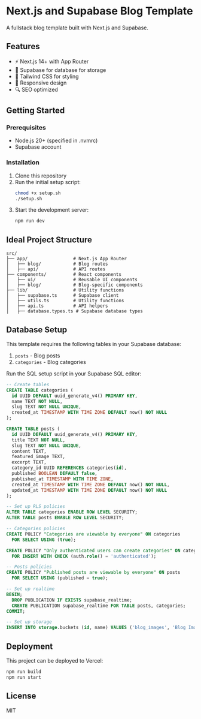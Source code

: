 # Next.js and Supabase Blog Template

A fullstack blog template built with Next.js and Supabase.

## Features

- ⚡️ Next.js 14+ with App Router
- 💾 Supabase for database for storage
- 🎨 Tailwind CSS for styling
- 📱 Responsive design
- 🔍 SEO optimized

## Getting Started

### Prerequisites

- Node.js 20+ (specified in .nvmrc)
- Supabase account

### Installation

1. Clone this repository
2. Run the initial setup script:
   ```bash
   chmod +x setup.sh
   ./setup.sh
   ```
3. Start the development server:
   ```bash
   npm run dev
   ```

## Ideal Project Structure

```
src/
├── app/                 # Next.js App Router
│   ├── blog/            # Blog routes
│   ├── api/             # API routes
├── components/          # React components
│   ├── ui/              # Reusable UI components
│   ├── blog/            # Blog-specific components
├── lib/                 # Utility functions
│   ├── supabase.ts      # Supabase client
│   ├── utils.ts         # Utility functions
│   ├── api.ts           # API helpers
│   ├── database.types.ts # Supabase database types
```

## Database Setup

This template requires the following tables in your Supabase database:

1. `posts` - Blog posts
2. `categories` - Blog categories

Run the SQL setup script in your Supabase SQL editor:

```sql
-- Create tables
CREATE TABLE categories (
  id UUID DEFAULT uuid_generate_v4() PRIMARY KEY,
  name TEXT NOT NULL,
  slug TEXT NOT NULL UNIQUE,
  created_at TIMESTAMP WITH TIME ZONE DEFAULT now() NOT NULL
);

CREATE TABLE posts (
  id UUID DEFAULT uuid_generate_v4() PRIMARY KEY,
  title TEXT NOT NULL,
  slug TEXT NOT NULL UNIQUE,
  content TEXT,
  featured_image TEXT,
  excerpt TEXT,
  category_id UUID REFERENCES categories(id),
  published BOOLEAN DEFAULT false,
  published_at TIMESTAMP WITH TIME ZONE,
  created_at TIMESTAMP WITH TIME ZONE DEFAULT now() NOT NULL,
  updated_at TIMESTAMP WITH TIME ZONE DEFAULT now() NOT NULL
);

-- Set up RLS policies
ALTER TABLE categories ENABLE ROW LEVEL SECURITY;
ALTER TABLE posts ENABLE ROW LEVEL SECURITY;

-- Categories policies
CREATE POLICY "Categories are viewable by everyone" ON categories
  FOR SELECT USING (true);

CREATE POLICY "Only authenticated users can create categories" ON categories
  FOR INSERT WITH CHECK (auth.role() = 'authenticated');

-- Posts policies
CREATE POLICY "Published posts are viewable by everyone" ON posts
  FOR SELECT USING (published = true);

-- Set up realtime
BEGIN;
  DROP PUBLICATION IF EXISTS supabase_realtime;
  CREATE PUBLICATION supabase_realtime FOR TABLE posts, categories;
COMMIT;

-- Set up storage
INSERT INTO storage.buckets (id, name) VALUES ('blog_images', 'Blog Images');
```

## Deployment

This project can be deployed to Vercel:

```bash
npm run build
npm run start
```

## License

MIT